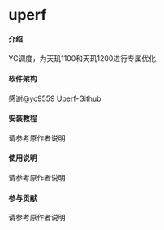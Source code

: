 # uperf

#### 介绍

YC调度，为天玑1100和天玑1200进行专属优化

#### 软件架构
感谢@yc9559 [Uperf-Github](https://github.com/yc9559/uperf/)

#### 安装教程

请参考原作者说明

#### 使用说明

请参考原作者说明

#### 参与贡献

请参考原作者说明
